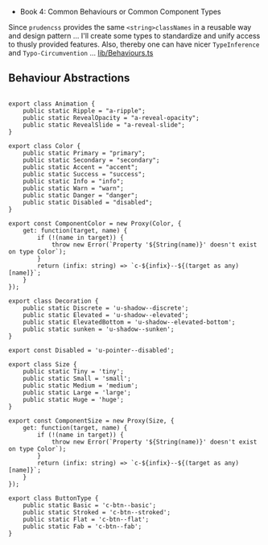 - Book 4: Common Behaviours or Common Component Types

Since `prudencss` provides the same `<string>classNames` in a reusable way and design pattern … I'll create some types to standardize and unify access to thusly provided features.
Also, thereby one can have nicer `TypeInference` and `Typo-Circumvention` ...
[lib/Behaviours.ts](#Behaviour-Abstractions "save:")


## Behaviour Abstractions

```tsx

export class Animation {
    public static Ripple = "a-ripple";
    public static RevealOpacity = "a-reveal-opacity";
    public static RevealSlide = "a-reveal-slide";
}

export class Color {
    public static Primary = "primary";
    public static Secondary = "secondary";
    public static Accent = "accent";
    public static Success = "success";
    public static Info = "info";
    public static Warn = "warn";
    public static Danger = "danger";
    public static Disabled = "disabled";
}

export const ComponentColor = new Proxy(Color, {
    get: function(target, name) {
        if (!(name in target)) {
            throw new Error(`Property '${String(name)}' doesn't exist on type Color`);
        }
        return (infix: string) => `c-${infix}--${(target as any)[name]}`;
    }
});

export class Decoration {
    public static Discrete = 'u-shadow--discrete';
    public static Elevated = 'u-shadow--elevated';
    public static ElevatedBottom = 'u-shadow--elevated-bottom';
    public static sunken = 'u-shadow--sunken';
}

export const Disabled = 'u-pointer--disabled';

export class Size {
    public static Tiny = 'tiny';
    public static Small = 'small';
    public static Medium = 'medium';
    public static Large = 'large';
    public static Huge = 'huge';
}

export const ComponentSize = new Proxy(Size, {
    get: function(target, name) {
        if (!(name in target)) {
            throw new Error(`Property '${String(name)}' doesn't exist on type Color`);
        }
        return (infix: string) => `c-${infix}--${(target as any)[name]}`;
    }
});

export class ButtonType {
    public static Basic = 'c-btn--basic';
    public static Stroked = 'c-btn--stroked';
    public static Flat = 'c-btn--flat';
    public static Fab = 'c-btn--fab';
}

```
